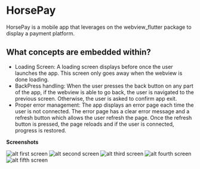 # HorsePay

HorsePay is a mobile app that leverages on the webview_flutter package to display a payment platform.

## What concepts are embedded within? 

- Loading Screen:
  A loading screen displays before once the user launches the app. This screen only goes away when the webview is done loading.
- BackPress handling:
  When the user presses the back button on any part of the app, if the webview is able to go back, the user is navigated to the previous screen. Otherwise, the user is asked to confirm app exit.
- Proper error management:
  The app displays an error page each time the user is not connected. The error page has a clear error message and a refresh button which allows the user refresh the page. Once the refresh button is pressed, the page reloads and if the user is connected, progress is restored.

**Screenshots**

![alt first screen](s1.jpg)
![alt second screen](s2.jpg)
![alt third screen](s3.jpg)
![alt fourth screen](s4.jpg)
![alt fifth screen](s5.jpg)